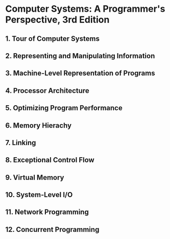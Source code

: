 # Computer Systems: A Programmer's Perspective, 3rd Edition

## 1. Tour of Computer Systems

## 2. Representing and Manipulating Information

## 3. Machine-Level Representation of Programs

## 4. Processor Architecture

## 5. Optimizing Program Performance

## 6. Memory Hierachy

## 7. Linking

## 8. Exceptional Control Flow

## 9. Virtual Memory

## 10. System-Level I/O

## 11. Network Programming

## 12. Concurrent Programming